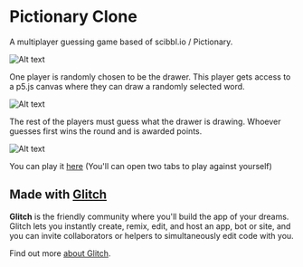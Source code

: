 # Pictionary Clone

A multiplayer guessing game based of scibbl.io / Pictionary. 

![Alt text](https://cdn.glitch.global/788491d6-3d68-4b92-871c-448f512a6761/intro.png?v=1673770081466)

One player is randomly chosen to be the drawer. This player gets access to a p5.js canvas where they can draw a randomly selected word.

![Alt text](https://cdn.glitch.global/788491d6-3d68-4b92-871c-448f512a6761/drawer.png?v=1673769979638)

The rest of the players must guess what the drawer is drawing. Whoever guesses first wins the round and is awarded points.

![Alt text](https://cdn.glitch.global/788491d6-3d68-4b92-871c-448f512a6761/guesser.png?v=1673769813329)

You can play it [here](https://cssi-final-project-dmt.glitch.me/) (You'll can open two tabs to play against yourself)

## Made with [Glitch](https://glitch.com/)

**Glitch** is the friendly community where you'll build the app of your dreams. Glitch lets you instantly create, remix, edit, and host an app, bot or site, and you can invite collaborators or helpers to simultaneously edit code with you.

Find out more [about Glitch](https://glitch.com/about).